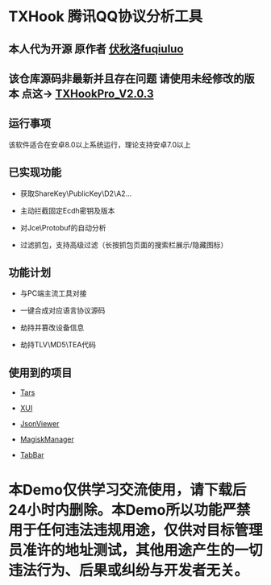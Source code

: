 # TXHook 腾讯QQ协议分析工具

## 本人代为开源 原作者 [伏秋洛fuqiuluo](https://github.com/fuqiuluo)
## 该仓库源码非最新并且存在问题 请使用未经修改的版本 点这-> [TXHookPro_V2.0.3](https://github.com/Suzhelan/TXHook/releases/tag/v2.0.3)

## 运行事项

该软件适合在安卓8.0以上系统运行，理论支持安卓7.0以上

## 已实现功能

- 获取ShareKey\PublicKey\D2\A2...

- 主动拦截固定Ecdh密钥及版本

- 对Jce\Protobuf的自动分析

- 过滤抓包，支持高级过滤（长按抓包页面的搜索栏展示/隐藏图标）

## 功能计划

- 与PC端主流工具对接

- 一键合成对应语言协议源码

- 劫持并篡改设备信息

- 劫持TLV\MD5\TEA代码

## 使用到的项目

- [Tars](https://github.com/TarsCloud/Tars)

- [XUI](https://github.com/xuexiangjys/XUI)

- [JsonViewer](https://github.com/smuyyh/JsonViewer)

- [MagiskManager](https://github.com/topjohnwu/MagiskManager)

- [TabBar](https://github.com/Cuberto/flashy-tabbar-android)

# 本Demo仅供学习交流使用，请下载后24小时内删除。本Demo所以功能严禁用于任何违法违规用途，仅供对目标管理员准许的地址测试，其他用途产生的一切违法行为、后果或纠纷与开发者无关。
